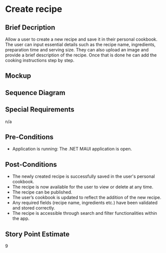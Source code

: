 # Create recipe
## Brief Decription
Allow a user to create a new recipe and save it in their personal cookbook. The user can input essential details such as the recipe name, ingredients, preparation time and serving size. They can also upload an image and provide a brief description of the recipe.
Once that is done he can add the cooking instructions step by step.

## Mockup

## Sequence Diagram

## Special Requirements
n/a

## Pre-Conditions
- Application is running: The .NET MAUI application is open.

## Post-Conditions
- The newly created recipe is successfully saved in the user's personal cookbook.
- The recipe is now available for the user to view or delete at any time.
- The recipe can be published.
- The user’s cookbook is updated to reflect the addition of the new recipe.
- Any required fields (recipe name, ingredients etc.) have been validated and stored correctly.
- The recipe is accessible through search and filter functionalities within the app.

## Story Point Estimate
9
